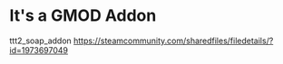 # It's a GMOD Addon 

ttt2_soap_addon
https://steamcommunity.com/sharedfiles/filedetails/?id=1973697049